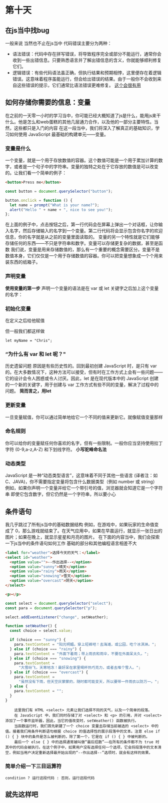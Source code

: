 # 第十天
## 在js当中找bug
一般来说 当然也不止在js当中
代码错误主要分为两种：
* 语法错误：代码中存在拼写错误，将导致程序完全或部分不能运行，通常你会收到一些出错信息。只要熟悉语言并了解出错信息的含义，你就能够顺利修复它们。
* 逻辑错误：有些代码语法虽正确，但执行结果和预期相悖，这里便存在着逻辑错误。这意味着程序虽能运行，但会给出错误的结果。由于一般你不会收到来自这些错误的提示，它们通常比语法错误更难修复。
[这个会很有用](https://developer.mozilla.org/zh-CN/docs/Learn/JavaScript/First_steps/What_went_wrong)

## 如何存储你需要的信息：变量
在之前的一天零一小时的学习当中，你可能已经大概知道了js是什么，能用js来干什么。他是怎么和web蛋糕的其他几层通力合作，以及他的一部分主要特性。当然，这些都只是入门的内容
在这一段当中，我们将深入了解真正的基础知识，学习如何使用 JavaScript 最基础的构建单元——变量。
### 变量是什么
一个变量，就是一个用于存放数值的容器。这个数值可能是一个用于累加计算的数字，或者是一个句子中的字符串。变量的独特之处在于它存放的数值是可以改变的。让我们看一个简单的例子：
~~~~html
<button>Press me</button>
~~~~
~~~~js
const button = document.querySelector("button");

button.onclick = function () {
  let name = prompt("What is your name?");
  alert("Hello " + name + ", nice to see you!");
};
~~~~

在上面的例子中，点击按钮之后，第一行代码会在屏幕上弹出一个对话框，让你输入名字，然后存储输入的名字到一个变量。第二行代码将会显示包含你名字的欢迎信息，你的名字就是从之前的变量里面读取的。
变量的另一个特性就是它们能够存储任何的东西——不只是字符串和数字。变量可以存储更复杂的数据，甚至是函数
我们说，变量是用来存储数值的，那么有一个重要的概念需要区分。变量不是数值本身，它们仅仅是一个用于存储数值的容器。你可以把变量想象成一个个用来装东西的纸箱子。
### 声明变量
**使用变量的第一步**
声明一个变量的语法是在 var 或 let 关键字之后加上这个变量的名字：
### 初始化变量
在定义之后给他赋值

但一般我们都这样做
~~~~
let myName = "Chris";
~~~~
### “为什么有 var 和 let 呢？"
历史遗留问题
原因是有些历史性的。回到最初创建 JavaScript 时，是只有 var 的。在大多数情况下，这种方法可以接受，但有时在工作方式上会有一些问题——它的设计会令人困惑或令人讨厌。因此，let 是在现代版本中的 JavaScript 创建的一个新的关键字，用于创建与 var 工作方式有些不同的变量，解决了过程中的问题。
**简而言之，用let**
### 更新变量
一旦变量赋值，你可以通过简单地给它一个不同的值来更新它。就像赋值变量那样
### 命名规则
你可以给你的变量赋任何你喜欢的名字，但有一些限制。一般你应当坚持使用拉丁字符 (0-9,a-z,A-Z) 和下划线字符。
**小写驼峰命名法**
### 动态类型
JavaScript 是一种“动态类型语言”，这意味着不同于其他一些语言 (译者注：如 C、JAVA)，你不需要指定变量将包含什么数据类型（例如 number 或 string）
例如，如果你声明一个变量并给它一个带引号的值，浏览器就会知道它是一个字符串
即使它包含数字，但它仍然是一个字符串，所以要小心

## 条件语句
我几乎跳过了所有js当中的基础数据结构
例如，在游戏中，如果玩家的生命值变成了 0，那么游戏就结束了。在天气应用中，如果在早晨运行，就显示一张日出的图片；如果在晚上，就显示星星和月亮的图片。
在下面的内容当中，我们会探索一下js当中的条件语句如何工作
基础的部分和其他编程语言相差不大
~~~~html
<label for="weather">选择今天的天气：</label>
<select id="weather">
  <option value="">--作出选择--</option>
  <option value="sunny">晴天</option>
  <option value="rainy">雨天</option>
  <option value="snowing">雪天</option>
  <option value="overcast">阴天</option>
</select>

<p></p>
~~~~
~~~~js
const select = document.querySelector("select");
const para = document.querySelector("p");

select.addEventListener("change", setWeather);

function setWeather() {
  const choice = select.value;

  if (choice === "sunny") {
    para.textContent = "阳光明媚。穿上短裤吧！去海滩，或公园，吃个冰淇淋。";
  } else if (choice === "rainy") {
    para.textContent = "外面下着雨；带上雨衣和雨伞，不要在外面呆太久。";
  } else if (choice === "snowing") {
    para.textContent =
      "大雪纷飞，天寒地冻！最好呆在家里喝杯热巧克力，或者去堆个雪人。";
  } else if (choice === "overcast") {
    para.textContent =
      "虽然没有下雨，但天空灰蒙蒙的，随时都可能变天，所以要带一件雨衣以防万一。";
  } else {
    para.textContent = "";
  }
}
~~~~
~~~~
    这里我们有 HTML <select> 元素让我们选择不同的天气，以及一个简单的段落。
    在 JavaScript 中，我们同时存储了对 <select> 和 <p> 的引用，并对 <select> 添加了一个事件监听器，因此，当它的值改变时，setWeather() 函数被执行。
    当函数运行时，我们首先新建了一个 choice 变量去存储当前被选的 <select> 中的值。接着我们用条件判断语句根据 choice 的值选择性的展示段落中的文本。注意 else if () { } 块中的条件是怎么被判断的，除了第一个，它是在 if () { } 中被判断的。
    最后一个 else { } 中的选择通常被叫做“最后招数”——在所有的条件都不为 true 时其中的代码会被执行。在这个例子中，如果用户没有选择任何一个选项，它会将段落中的文本清空，例如当用户决定重新选择最开始出现的“--作出选择--”选项时，就会有这样的效果。
~~~~

### 简单介绍一下三目运算符
~~~~
condition ? 运行这段代码 : 否则，运行这段代码
~~~~
## 就先这样吧
